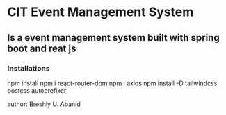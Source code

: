 # CIT Event Management System

## Is a event management system built with spring boot and reat js 

### Installations
npm install
npm i react-router-dom
npm i axios
npm install -D tailwindcss postcss autoprefixer

author: Breshly U. Abanid
